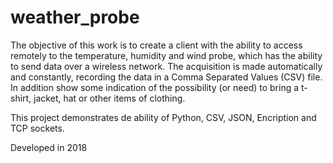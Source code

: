 # weather_probe
The objective of this work is to create a client with the ability to access remotely to the temperature, humidity and wind probe, which has the ability to send data over a wireless network. The acquisition is made automatically and constantly, recording the data in a Comma Separated Values (CSV) file. In addition show some indication of the possibility (or need) to bring a t-shirt, jacket, hat or other items of clothing.

This project demonstrates de ability of Python, CSV, JSON, Encription and TCP sockets.

Developed in 2018
